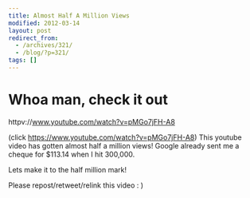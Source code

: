 ```yaml
---
title: Almost Half A Million Views
modified: 2012-03-14
layout: post
redirect_from:
  - /archives/321/
  - /blog/?p=321/
tags: []
---
```



Whoa man, check it out
======================

httpv://www.youtube.com/watch?v=pMGo7jFH-A8

(click https://www.youtube.com/watch?v=pMGo7jFH-A8) This youtube video has gotten almost half a million views! Google already sent me a cheque for \$113.14 when I hit 300,000.

Lets make it to the half million mark!

Please repost/retweet/relink this video : )
